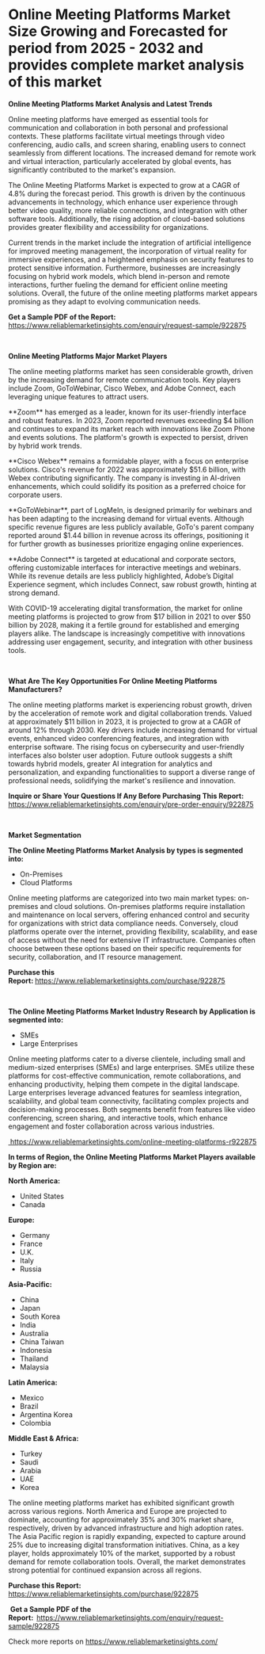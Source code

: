 <p><h1>Online Meeting Platforms Market Size Growing and Forecasted for period from 2025 - 2032 and provides complete market analysis of this market</h1></p><p><strong>Online Meeting Platforms Market Analysis and Latest Trends</strong></p>
<p><p>Online meeting platforms have emerged as essential tools for communication and collaboration in both personal and professional contexts. These platforms facilitate virtual meetings through video conferencing, audio calls, and screen sharing, enabling users to connect seamlessly from different locations. The increased demand for remote work and virtual interaction, particularly accelerated by global events, has significantly contributed to the market's expansion.</p><p>The Online Meeting Platforms Market is expected to grow at a CAGR of 4.8% during the forecast period. This growth is driven by the continuous advancements in technology, which enhance user experience through better video quality, more reliable connections, and integration with other software tools. Additionally, the rising adoption of cloud-based solutions provides greater flexibility and accessibility for organizations. </p><p>Current trends in the market include the integration of artificial intelligence for improved meeting management, the incorporation of virtual reality for immersive experiences, and a heightened emphasis on security features to protect sensitive information. Furthermore, businesses are increasingly focusing on hybrid work models, which blend in-person and remote interactions, further fueling the demand for efficient online meeting solutions. Overall, the future of the online meeting platforms market appears promising as they adapt to evolving communication needs.</p></p>
<p><strong>Get a Sample PDF of the Report:&nbsp;</strong> <a href="https://www.reliablemarketinsights.com/enquiry/request-sample/922875?utm_campaign=2002&utm_medium=2&utm_source=Github&utm_content=ia&utm_term=07032025&utm_id=online-meeting-platforms">https://www.reliablemarketinsights.com/enquiry/request-sample/922875</a></p>
<p>&nbsp;</p>
<p><strong>Online Meeting Platforms Major Market Players</strong></p>
<p><p>The online meeting platforms market has seen considerable growth, driven by the increasing demand for remote communication tools. Key players include Zoom, GoToWebinar, Cisco Webex, and Adobe Connect, each leveraging unique features to attract users.</p><p>**Zoom** has emerged as a leader, known for its user-friendly interface and robust features. In 2023, Zoom reported revenues exceeding $4 billion and continues to expand its market reach with innovations like Zoom Phone and events solutions. The platform's growth is expected to persist, driven by hybrid work trends.</p><p>**Cisco Webex** remains a formidable player, with a focus on enterprise solutions. Cisco's revenue for 2022 was approximately $51.6 billion, with Webex contributing significantly. The company is investing in AI-driven enhancements, which could solidify its position as a preferred choice for corporate users.</p><p>**GoToWebinar**, part of LogMeIn, is designed primarily for webinars and has been adapting to the increasing demand for virtual events. Although specific revenue figures are less publicly available, GoTo's parent company reported around $1.44 billion in revenue across its offerings, positioning it for further growth as businesses prioritize engaging online experiences.</p><p>**Adobe Connect** is targeted at educational and corporate sectors, offering customizable interfaces for interactive meetings and webinars. While its revenue details are less publicly highlighted, Adobe’s Digital Experience segment, which includes Connect, saw robust growth, hinting at strong demand.</p><p>With COVID-19 accelerating digital transformation, the market for online meeting platforms is projected to grow from $17 billion in 2021 to over $50 billion by 2028, making it a fertile ground for established and emerging players alike. The landscape is increasingly competitive with innovations addressing user engagement, security, and integration with other business tools.</p></p>
<p>&nbsp;</p>
<p><strong>What Are The Key Opportunities For Online Meeting Platforms Manufacturers?</strong></p>
<p><p>The online meeting platforms market is experiencing robust growth, driven by the acceleration of remote work and digital collaboration trends. Valued at approximately $11 billion in 2023, it is projected to grow at a CAGR of around 12% through 2030. Key drivers include increasing demand for virtual events, enhanced video conferencing features, and integration with enterprise software. The rising focus on cybersecurity and user-friendly interfaces also bolster user adoption. Future outlook suggests a shift towards hybrid models, greater AI integration for analytics and personalization, and expanding functionalities to support a diverse range of professional needs, solidifying the market's resilience and innovation.</p></p>
<p><strong>Inquire or Share Your Questions If Any Before Purchasing This Report:</strong> <a href="https://www.reliablemarketinsights.com/enquiry/pre-order-enquiry/922875?utm_campaign=2002&utm_medium=2&utm_source=Github&utm_content=ia&utm_term=07032025&utm_id=online-meeting-platforms">https://www.reliablemarketinsights.com/enquiry/pre-order-enquiry/922875</a></p>
<p>&nbsp;</p>
<p><strong>Market Segmentation</strong></p>
<p><strong>The Online Meeting Platforms Market Analysis by types is segmented into:</strong></p>
<p><ul><li>On-Premises</li><li>Cloud Platforms</li></ul></p>
<p><p>Online meeting platforms are categorized into two main market types: on-premises and cloud solutions. On-premises platforms require installation and maintenance on local servers, offering enhanced control and security for organizations with strict data compliance needs. Conversely, cloud platforms operate over the internet, providing flexibility, scalability, and ease of access without the need for extensive IT infrastructure. Companies often choose between these options based on their specific requirements for security, collaboration, and IT resource management.</p></p>
<p><strong>Purchase this Report:&nbsp;</strong><a href="https://www.reliablemarketinsights.com/purchase/922875?utm_campaign=2002&utm_medium=2&utm_source=Github&utm_content=ia&utm_term=07032025&utm_id=online-meeting-platforms">https://www.reliablemarketinsights.com/purchase/922875</a></p>
<p>&nbsp;</p>
<p><strong>The Online Meeting Platforms Market Industry Research by Application is segmented into:</strong></p>
<p><ul><li>SMEs</li><li>Large Enterprises</li></ul></p>
<p><p>Online meeting platforms cater to a diverse clientele, including small and medium-sized enterprises (SMEs) and large enterprises. SMEs utilize these platforms for cost-effective communication, remote collaborations, and enhancing productivity, helping them compete in the digital landscape. Large enterprises leverage advanced features for seamless integration, scalability, and global team connectivity, facilitating complex projects and decision-making processes. Both segments benefit from features like video conferencing, screen sharing, and interactive tools, which enhance engagement and foster collaboration across various industries.</p></p>
<p><a href="https://www.reliablemarketinsights.com/online-meeting-platforms-r922875?utm_campaign=2002&utm_medium=2&utm_source=Github&utm_content=ia&utm_term=07032025&utm_id=online-meeting-platforms">&nbsp;https://www.reliablemarketinsights.com/online-meeting-platforms-r922875</a></p>
<p><strong>In terms of Region, the Online Meeting Platforms Market Players available by Region are:</strong></p>
<p>
    <p> <strong> North America: </strong>
        <ul>
            <li>United States</li>
            <li>Canada</li>
        </ul>
        </p> 
    <p> <strong> Europe: </strong>
        <ul>
            <li>Germany</li>
            <li>France</li>
            <li>U.K.</li>
            <li>Italy</li>
            <li>Russia</li>
        </ul>
        </p> 
    <p> <strong> Asia-Pacific: </strong>
        <ul>
            <li>China</li>
            <li>Japan</li>
            <li>South Korea</li>
            <li>India</li>
            <li>Australia</li>
            <li>China Taiwan</li>
            <li>Indonesia</li>
            <li>Thailand</li>
            <li>Malaysia</li>
        </ul>
        </p> 
    <p> <strong> Latin America: </strong>
        <ul>
            <li>Mexico</li>
            <li>Brazil</li>
            <li>Argentina Korea</li>
            <li>Colombia</li>
        </ul>
        </p> 
    <p> <strong> Middle East & Africa: </strong>
        <ul>
            <li>Turkey</li>
            <li>Saudi</li>
            <li>Arabia</li>
            <li>UAE</li>
            <li>Korea</li>
        </ul>
    </p>
    </p>
<p><p>The online meeting platforms market has exhibited significant growth across various regions. North America and Europe are projected to dominate, accounting for approximately 35% and 30% market share, respectively, driven by advanced infrastructure and high adoption rates. The Asia Pacific region is rapidly expanding, expected to capture around 25% due to increasing digital transformation initiatives. China, as a key player, holds approximately 10% of the market, supported by a robust demand for remote collaboration tools. Overall, the market demonstrates strong potential for continued expansion across all regions.</p></p>
<p><strong>Purchase this Report: </strong><a href="https://www.reliablemarketinsights.com/purchase/922875?utm_campaign=2002&utm_medium=2&utm_source=Github&utm_content=ia&utm_term=07032025&utm_id=online-meeting-platforms">https://www.reliablemarketinsights.com/purchase/922875</a></p>
<p>&nbsp;<strong>Get a Sample PDF of the Report:&nbsp;&nbsp;</strong><a href="https://www.reliablemarketinsights.com/enquiry/request-sample/922875?utm_campaign=2002&utm_medium=2&utm_source=Github&utm_content=ia&utm_term=07032025&utm_id=online-meeting-platforms">https://www.reliablemarketinsights.com/enquiry/request-sample/922875</a></p>
<p><strong></strong></p>
<p>Check more reports on <a href="https://www.reliablemarketinsights.com/?utm_campaign=2002&utm_medium=2&utm_source=Github&utm_content=ia&utm_term=07032025&utm_id=online-meeting-platforms">https://www.reliablemarketinsights.com/</a></p>